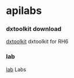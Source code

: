 # apilabs

### dxtoolkit download
[dxtoolkit](https://drive.google.com/file/d/17GYvj_-nLcNDdU1iCG2rQTuARczSi_QT/view?usp=sharing) dxtoolkit for RH6

### lab 

[lab](lab.txt) Labs

